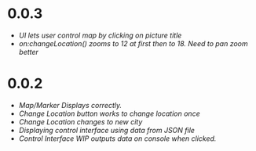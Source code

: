 # 0.0.3

- _UI lets user control map by clicking on picture title_
- _on:changeLocation() zooms to 12 at first then to 18. Need to pan zoom better_

# 0.0.2

- _Map/Marker Displays correctly._
- _Change Location button works to change location once_
- _Change Location changes to new city_
- _Displaying control interface using data from JSON file_
- _Control Interface WIP outputs data on console when clicked._
